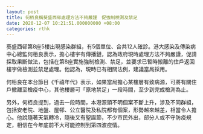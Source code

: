 ```yaml
---
layout: post
title: 何栢良稱葵盛西邨處理方法不夠嚴謹　促強制檢測及禁足
date: 2020-12-07 10:21:51.000000000 +08:00
categories: rthk
---
```


葵盛西邨第8座5樓出現感染群組，有5個單位、合共12人確診。港大感染及傳染病中心總監何栢良表示，擔心樓宇有傳播鏈，認為政府現時處理方法不夠嚴謹，促請採取果斷做法，包括在第8座實施強制檢測、禁足，並要求已暫時搬離的住戶返回樓宇做檢測並禁足處理。他認為，現時已有相關法例，建議當局採用。

何栢良在本台節目《千禧年代》表示，如果當局擔心某樓層有致病源，可將有關住戶撤離至檢疫中心，其他樓層可「原地禁足」一段時間，至少到完成檢測為止。

另外，何栢良提到，過去一段時間，本港源頭不明個案不斷上升，涉及不同群組，包括安老院、地盤、屋邨、公立醫院及私院都有個案，形勢越來越差，相當令人擔心。他說隨著天氣轉冷，隨後又有聖誕節，不少市民外出，部分人或不守防疫規定，相信在今年底前不大可能控制到第四波疫情。
